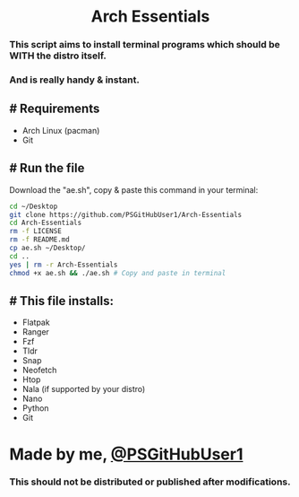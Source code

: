 <h1 align="center">
 Arch Essentials
</h1>

### This script aims to install terminal programs which should be WITH the distro itself.
### And is really handy & instant.
 

<h2 align="left">
  # Requirements 
</h2>

 - Arch Linux (pacman)
 - Git 
<h2 align="left">  # Run the file </h2>


 
Download the "ae.sh", copy & paste this command in your terminal:
```sh
cd ~/Desktop
git clone https://github.com/PSGitHubUser1/Arch-Essentials
cd Arch-Essentials
rm -f LICENSE
rm -f README.md
cp ae.sh ~/Desktop/
cd ..
yes | rm -r Arch-Essentials
chmod +x ae.sh && ./ae.sh # Copy and paste in terminal
```
<h2 align="left">  # This file installs: </h2>

 - Flatpak
 - Ranger
 - Fzf
 - Tldr
 - Snap
 - Neofetch
 - Htop
 - Nala (if supported by your distro)
 - Nano
 - Python
 - Git


# Made by me, [@PSGitHubUser1](https://github.com/PSGitHubUser1)
### This should not be distributed or published after modifications.
